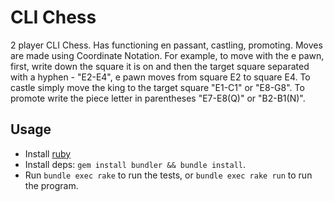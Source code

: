 # CLI Chess

2 player CLI Chess. Has functioning en passant, castling, promoting. Moves are made using Coordinate Notation. For example, to move with the e pawn, first, write down the square it is on and then the target square separated with a hyphen - "E2-E4", e pawn moves from square E2 to square E4. To castle simply move the king to the target square "E1-C1" or "E8-G8". To promote write the piece letter in parentheses "E7-E8(Q)" or "B2-B1(N)".

## Usage

 - Install [ruby](https://www.ruby-lang.org/en/downloads/)
 - Install deps: `gem install bundler && bundle install`.
 - Run `bundle exec rake` to run the tests, or `bundle exec rake run` to run the program.
